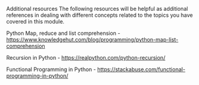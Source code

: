 Additional resources
The following resources will be helpful as additional references in dealing with different concepts related to the topics you have covered in this module. 

Python Map, reduce and list comprehension - https://www.knowledgehut.com/blog/programming/python-map-list-comprehension

Recursion in Python - https://realpython.com/python-recursion/

Functional Programming in Python - https://stackabuse.com/functional-programming-in-python/